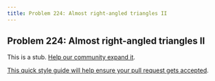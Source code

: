 ```yaml
---
title: Problem 224: Almost right-angled triangles II
---
```

## Problem 224: Almost right-angled triangles II

This is a stub. <a href='https://github.com/freecodecamp/guides/tree/master/src/pages/certifications/coding-interview-prep/project-euler/problem-224-almost-right-angled-triangles-ii/index.md' target='_blank' rel='nofollow'>Help our community expand it</a>.

<a href='https://github.com/freecodecamp/guides/blob/master/README.md' target='_blank' rel='nofollow'>This quick style guide will help ensure your pull request gets accepted</a>.

<!-- The article goes here, in GitHub-flavored Markdown. Feel free to add YouTube videos, images, and CodePen/JSBin embeds  -->
